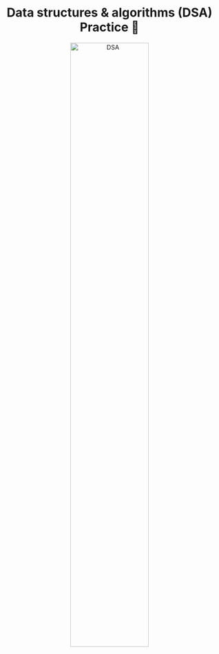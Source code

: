 
<div align="center">
    <h1>Data structures & algorithms (DSA) Practice 🥷</h1>
</div>
<div align="center">
    <img src="https://i.pinimg.com/736x/5a/06/78/5a0678ec7cb08815009d79468cbd3fee.jpg" style="border-radius: 15px; width: 60%; height: auto; display: inline-block;" alt="DSA" />
</div>

